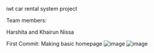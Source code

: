 iwt car rental system project

Team members:

Harshita and Khairun Nissa

First Commit: Making basic homepage
![image](https://github.com/user-attachments/assets/784dafd8-480b-43fa-95ca-80cf0cb816f0)
![image](https://github.com/user-attachments/assets/56c85c8c-bb5b-483d-bf5d-f972122ea23e)

